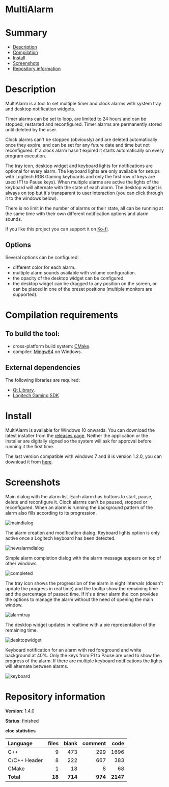 MultiAlarm
==========

# Summary
- [Description](#description)
- [Compilation](#compilation-requirements)
- [Install](#install)
- [Screenshots](#screenshots)
- [Repository information](#repository-information)

# Description
MultiAlarm is a tool to set multiple timer and clock alarms with system tray and desktop notification widgets. 

Timer alarms can be set to loop, are limited to 24 hours and can be stopped, restarted and reconfigured. Timer alarms are permanently stored until deleted by the user. 

Clock alarms can't be stopped (obviously) and are deleted automatically once they expire, and can be set for any future date and time but not reconfigured. If a clock alarm hasn't expired it starts automatically on every program execution. 

The tray icon, desktop widget and keyboard lights for notifications are optional for every alarm. The keyboard lights are only available for setups with Logitech RGB Gaming keyboards and only the first row of keys are used (F1 to Pause keys). When multiple alarms are active the lights of the keyboard will alternate with the state of each alarm. The desktop widget is always on top but it's transparent to user interaction (you can click through it to the windows below).

There is no limit in the number of alarms or their state, all can be running at the same time with their own different notification options and alarm sounds. 

If you like this project you can support it on [Ko-fi](https://ko-fi.com/felixdelaspozas).

## Options
Several options can be configured:
* different color for each alarm.
* multiple alarm sounds available with volume configuration.
* the opacity of the desktop widget can be configured. 
* the desktop widget can be dragged to any position on the screen, or can be placed in one of the preset positions (multiple monitors are supported). 

# Compilation requirements
## To build the tool:
* cross-platform build system: [CMake](http://www.cmake.org/cmake/resources/software.html).
* compiler: [Mingw64](http://sourceforge.net/projects/mingw-w64/) on Windows.

## External dependencies
The following libraries are required:
* [Qt Library](http://www.qt.io/).
* [Logitech Gaming SDK](https://www.logitechg.com/es-es/developers)

# Install
MultiAlarm is available for Windows 10 onwards. You can download the latest installer from the [releases page](https://github.com/FelixdelasPozas/MultiAlarm/releases). Neither the application or the installer are digitally signed so the system will ask for approval before running it the first time.

The last version compatible with windows 7 and 8 is version 1.2.0, you can download it from [here](https://github.com/FelixdelasPozas/MultiAlarm/releases/tag/1.2.0).

# Screenshots
Main dialog with the alarm list. Each alarm has buttons to start, pause, delete and reconfigure it. Clock alarms can't be paused, stopped or reconfigured. When an alarm is running the background pattern of the alarm also fills according to its progression.

![maindialog](https://github.com/user-attachments/assets/09759fed-07aa-472e-869d-f02e63ec105d)

The alarm creation and modification dialog. Keyboard lights option is only active once a Logitech keyboard has been detected.

![newalarmdialog](https://github.com/user-attachments/assets/483d8085-7c23-4148-8877-c7b881a5e261)

Simple alarm completion dialog with the alarm message appears on top of other windows.

![completed](https://github.com/user-attachments/assets/fb17be00-d9ab-4093-a3dc-53b0211582f4)

The tray icon shows the progression of the alarm in eight intervals (doesn't update the progress in real time) and the tooltip show the remaining time and the percentage of passed time. If it's a timer alarm the icon provides the options to manage the alarm without the need of opening the main window.  

![alarmtray](https://github.com/user-attachments/assets/8c979e5e-da9f-4f46-a355-a3e38ec1ac65)

The desktop widget updates in realtime with a pie representation of the remaining time. 

![desktopwidget](https://cloud.githubusercontent.com/assets/12167134/11453849/86e0e7c2-961b-11e5-8ec7-be96f572ea9a.jpg)

Keyboard notification for an alarm with red foreground and white background at 40%. Only the keys from F1 to Pause are used to show the progress of the alarm. If there are multiple keyboard notifications the lights will alternate between alarms. 

![keyboard](https://user-images.githubusercontent.com/12167134/48899357-b1589600-ee4f-11e8-89c4-2d13083acd61.jpg)

# Repository information

**Version**: 1.4.0

**Status**: finished

**cloc statistics**

| Language                     |files          |blank        |comment           |code  |
|:-----------------------------|--------------:|------------:|-----------------:|-----:|
| C++                          |   9           | 473         |   299            | 1696 |
| C/C++ Header                 |   8           | 222         |   667            |  383 |
| CMake                        |   1           |  18         |     8            |   68 |
| **Total**                    | **18**        | **714**     | **974**          | **2147** |
